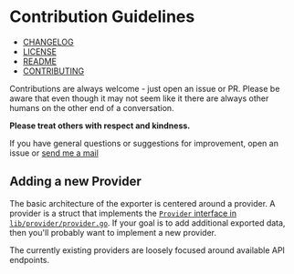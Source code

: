 # Contribution Guidelines

* [CHANGELOG](./CHANGELOG.md)
* [LICENSE](./LICENSE)
* [README](./README.md)
* [CONTRIBUTING](./CONTRIBUTING.md)

Contributions are always welcome - just open an issue or PR.
Please be aware that even though it may not seem like it there are always other humans on the other end of a conversation.

**Please treat others with respect and kindness.**

If you have general questions or suggestions for improvement, open an issue or
[send me a mail](mailto:mailcow-exporter@j6s.dev)

## Adding a new Provider

The basic architecture of the exporter is centered around a provider. A provider is a struct
that implements the [`Provider` interface in `lib/provider/provider.go`](./lib/provider/provider.go). If your goal is to
add additional exported data, then you'll probably want to implement a new provider.

The currently existing providers are loosely focused around available API endpoints.
